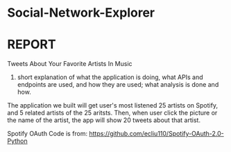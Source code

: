 # Social-Network-Explorer
# REPORT

Tweets About Your Favorite Artists In Music

1. short explanation of what the application is doing, what APIs and endpoints are used, and how they are used; what analysis is done and how.

The application we built will get user's most listened 25 artists on Spotify, and 5 related artists of the 25 aritsts.
Then, when user click the picture or the name of the artist, the app will show 20 tweets about that artist.

Spotify OAuth Code is from: https://github.com/ecliu110/Spotify-OAuth-2.0-Python

